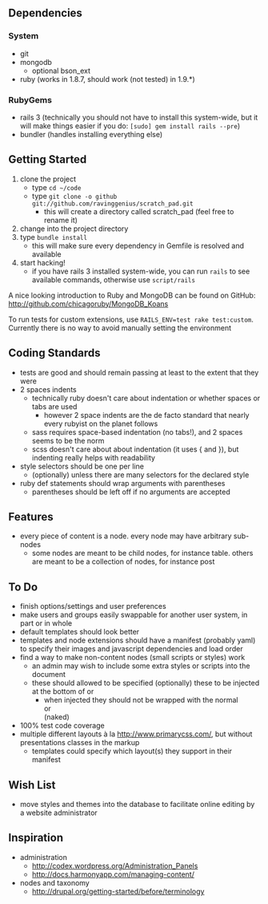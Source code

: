 ## Dependencies

### System
* git
* mongodb
  * optional bson_ext
* ruby (works in 1.8.7, should work (not tested) in 1.9.*)

### RubyGems
* rails 3 (technically you should not have to install this system-wide, but it will make things easier if you do: `[sudo] gem install rails --pre`)
* bundler (handles installing everything else)

## Getting Started

1. clone the project
   * type `cd ~/code`
   * type `git clone -o github git://github.com/ravinggenius/scratch_pad.git`
     * this will create a directory called scratch_pad (feel free to rename it)
2. change into the project directory
3. type `bundle install`
   * this will make sure every dependency in Gemfile is resolved and available
4. start hacking!
   * if you have rails 3 installed system-wide, you can run `rails` to see available commands, otherwise use `script/rails`

A nice looking introduction to Ruby and MongoDB can be found on GitHub: http://github.com/chicagoruby/MongoDB_Koans

To run tests for custom extensions, use `RAILS_ENV=test rake test:custom`. Currently there is no way to avoid manually setting the environment

## Coding Standards

* tests are good and should remain passing at least to the extent that they were
* 2 spaces indents
  * technically ruby doesn't care about indentation or whether spaces or tabs are used
    * however 2 space indents are the de facto standard that nearly every rubyist on the planet follows
  * sass requires space-based indentation (no tabs!), and 2 spaces seems to be the norm
  * scss doesn't care about about indentation (it uses { and }), but indenting really helps with readability
* style selectors should be one per line
  * (optionally) unless there are many selectors for the declared style
* ruby def statements should wrap arguments with parentheses
  * parentheses should be left off if no arguments are accepted

## Features

* every piece of content is a node. every node may have arbitrary sub-nodes
  * some nodes are meant to be child nodes, for instance table. others are meant to be a collection of nodes, for instance post

## To Do

* finish options/settings and user preferences
* make users and groups easily swappable for another user system, in part or in whole
* default templates should look better
* templates and node extensions should have a manifest (probably yaml) to specify their images and javascript dependencies and load order
* find a way to make non-content nodes (small scripts or styles) work
  * an admin may wish to include some extra styles or scripts into the document
  * these should allowed to be specified (optionally) these to be injected at the bottom of <head> or <body>
    * when injected they should not be wrapped with the normal <article> or <section> (naked)
* 100% test code coverage
* multiple different layouts à la http://www.primarycss.com/, but without presentations classes in the markup
	* templates could specify which layout(s) they support in their manifest

## Wish List

* move styles and themes into the database to facilitate online editing by a website administrator

## Inspiration

* administration
	* http://codex.wordpress.org/Administration_Panels
	* http://docs.harmonyapp.com/managing-content/
* nodes and taxonomy
	* http://drupal.org/getting-started/before/terminology
